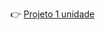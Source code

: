 👉 [Projeto 1 unidade](https://colab.research.google.com/drive/1waO8HGsa6yWoWTm9CALHuavDxGRslM7z?usp=sharing)
